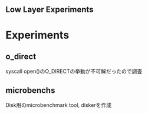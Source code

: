 Low Layer Experiments
---

# Experiments
## o_direct
syscall open()のO_DIRECTの挙動が不可解だったので調査

## microbenchs
Disk用のmicrobenchmark tool, diskerを作成
